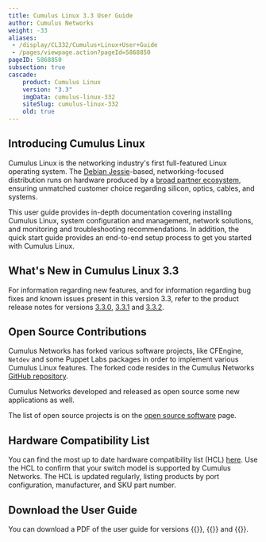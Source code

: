 ```yaml
---
title: Cumulus Linux 3.3 User Guide
author: Cumulus Networks
weight: -33
aliases:
 - /display/CL332/Cumulus+Linux+User+Guide
 - /pages/viewpage.action?pageId=5868850
pageID: 5868850
subsection: true
cascade:
    product: Cumulus Linux
    version: "3.3"
    imgData: cumulus-linux-332
    siteSlug: cumulus-linux-332
    old: true
---
```

## Introducing Cumulus Linux

Cumulus Linux is the networking industry's first full-featured Linux
operating system. The 
[Debian Jessie](https://www.debian.org/releases/jessie/)-based,
networking-focused distribution runs on hardware produced by a
[broad partner ecosystem](http://cumulusnetworks.com/hcl/), ensuring
unmatched customer choice regarding silicon, optics, cables, and systems.

This user guide provides in-depth documentation covering installing
Cumulus Linux, system configuration and management, network solutions,
and monitoring and troubleshooting recommendations. In addition, the
quick start guide provides an end-to-end setup process to get you
started with Cumulus Linux.

## What's New in Cumulus Linux 3.3

For information regarding new features, and for information regarding bug fixes and known issues present in this version 3.3, refer to the product release notes for versions [3.3.0](https://support.cumulusnetworks.com/hc/en-us/articles/115005751148-Cumulus-Linux-3-3-0-Release-Notes), [3.3.1](https://support.cumulusnetworks.com/hc/en-us/articles/115008051208-Cumulus-Linux-3-3-1-Release-Notes) and [3.3.2](https://support.cumulusnetworks.com/hc/en-us/articles/115009424527-Cumulus-Linux-3-3-2-Release-Notes).

## Open Source Contributions

Cumulus Networks has forked various software projects, like CFEngine,
`Netdev` and some Puppet Labs packages in order to implement various
Cumulus Linux features. The forked code resides in the Cumulus Networks
[GitHub repository](https://github.com/CumulusNetworks).

Cumulus Networks developed and released as open source some new
applications as well.

The list of open source projects is on the 
[open source software](http://oss.cumulusnetworks.com/) page.

## Hardware Compatibility List

You can find the most up to date hardware compatibility list (HCL)
[here](https://cumulusnetworks.com/hcl/). Use the HCL to confirm that
your switch model is supported by Cumulus Networks. The HCL is updated
regularly, listing products by port configuration, manufacturer, and SKU
part number.

## Download the User Guide

You can download a PDF of the user guide for versions {{<exlink url="https://drive.google.com/file/d/1XnXt1nPN17hBzKDB1m2BNKurmzn3wrys/view?usp=sharing" text="3.3.0">}}, {{<exlink url="https://drive.google.com/file/d/1tXolCI_AEgXpXckhk5GCDlPT_f6vK6qs/view?usp=sharing" text="3.3.1">}} and {{<exlink url="https://drive.google.com/file/d/1Mn7e1Xk_d5FMqlurX5L0mWYQjRz1Tm3x/view?usp=sharing" text="3.3.2">}}.
